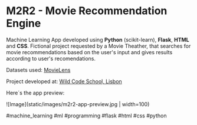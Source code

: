 # M2R2 - Movie Recommendation Engine

Machine Learning App developed using **Python** (scikit-learn), **Flask**, **HTML** and **CSS**. Fictional project requested by a Movie Theather, that searches for movie recommendations based on the user's input and gives results according to user's recomendations.

Datasets used: [MovieLens](https://grouplens.org/datasets/movielens/)

Project developed at: [Wild Code School, Lisbon](https://github.com/WildCodeSchool)


Here´s the app preview:

![Image](static/images/m2r2-app-preview.jpg | width=100)









#machine_learning #ml #programming #flask #html #css #python
